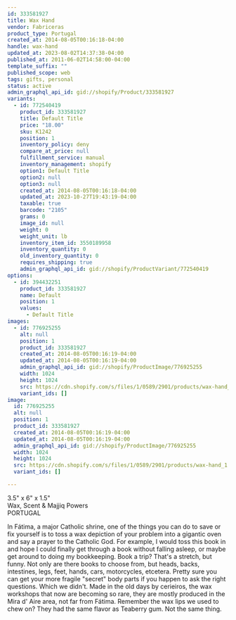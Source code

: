 ```yaml
---
id: 333581927
title: Wax Hand
vendor: Fabriceras
product_type: Portugal
created_at: 2014-08-05T00:16:18-04:00
handle: wax-hand
updated_at: 2023-08-02T14:37:38-04:00
published_at: 2011-06-02T14:58:00-04:00
template_suffix: ""
published_scope: web
tags: gifts, personal
status: active
admin_graphql_api_id: gid://shopify/Product/333581927
variants:
  - id: 772540419
    product_id: 333581927
    title: Default Title
    price: "18.00"
    sku: K1242
    position: 1
    inventory_policy: deny
    compare_at_price: null
    fulfillment_service: manual
    inventory_management: shopify
    option1: Default Title
    option2: null
    option3: null
    created_at: 2014-08-05T00:16:18-04:00
    updated_at: 2023-10-27T19:43:19-04:00
    taxable: true
    barcode: "2105"
    grams: 0
    image_id: null
    weight: 0
    weight_unit: lb
    inventory_item_id: 3550189958
    inventory_quantity: 0
    old_inventory_quantity: 0
    requires_shipping: true
    admin_graphql_api_id: gid://shopify/ProductVariant/772540419
options:
  - id: 394432251
    product_id: 333581927
    name: Default
    position: 1
    values:
      - Default Title
images:
  - id: 776925255
    alt: null
    position: 1
    product_id: 333581927
    created_at: 2014-08-05T00:16:19-04:00
    updated_at: 2014-08-05T00:16:19-04:00
    admin_graphql_api_id: gid://shopify/ProductImage/776925255
    width: 1024
    height: 1024
    src: https://cdn.shopify.com/s/files/1/0589/2901/products/wax-hand_1.jpeg?v=1407212179
    variant_ids: []
image:
  id: 776925255
  alt: null
  position: 1
  product_id: 333581927
  created_at: 2014-08-05T00:16:19-04:00
  updated_at: 2014-08-05T00:16:19-04:00
  admin_graphql_api_id: gid://shopify/ProductImage/776925255
  width: 1024
  height: 1024
  src: https://cdn.shopify.com/s/files/1/0589/2901/products/wax-hand_1.jpeg?v=1407212179
  variant_ids: []

---
```


3.5" x 6" x 1.5"  
Wax, Scent & Majjiq Powers  
PORTUGAL

In Fátima, a major Catholic shrine, one of the things you can do to save or fix yourself is to toss a wax depiction of your problem into a gigantic oven and say a prayer to the Catholic God. For example, I would toss this book in and hope I could finally get through a book without falling asleep, or maybe get around to doing my bookkeeping. Book a trip? That's a stretch, but funny. Not only are there books to choose from, but heads, backs, intestines, legs, feet, hands, cars, motorcycles, etcetera. Pretty sure you can get your more fragile "secret" body parts if you happen to ask the right questions. Which we didn't. Made in the old days by cerieiros, the wax workshops that now are becoming so rare, they are mostly produced in the Mira d' Aire area, not far from Fátima. Remember the wax lips we used to chew on? They had the same flavor as Teaberry gum. Not the same thing.